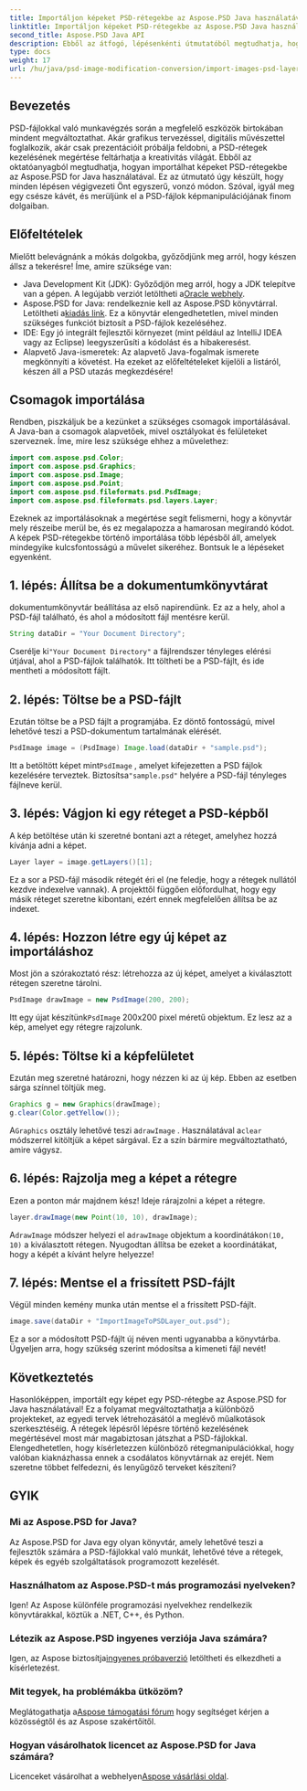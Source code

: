 ```yaml
---
title: Importáljon képeket PSD-rétegekbe az Aspose.PSD Java használatával
linktitle: Importáljon képeket PSD-rétegekbe az Aspose.PSD Java használatával
second_title: Aspose.PSD Java API
description: Ebből az átfogó, lépésenkénti útmutatóból megtudhatja, hogyan importálhat képeket PSD-rétegekbe az Aspose.PSD for Java segítségével.
type: docs
weight: 17
url: /hu/java/psd-image-modification-conversion/import-images-psd-layers/
---
```

## Bevezetés
PSD-fájlokkal való munkavégzés során a megfelelő eszközök birtokában mindent megváltoztathat. Akár grafikus tervezéssel, digitális művészettel foglalkozik, akár csak prezentációit próbálja feldobni, a PSD-rétegek kezelésének megértése feltárhatja a kreativitás világát. Ebből az oktatóanyagból megtudhatja, hogyan importálhat képeket PSD-rétegekbe az Aspose.PSD for Java használatával. Ez az útmutató úgy készült, hogy minden lépésen végigvezeti Önt egyszerű, vonzó módon. Szóval, igyál meg egy csésze kávét, és merüljünk el a PSD-fájlok képmanipulációjának finom dolgaiban.
## Előfeltételek
Mielőtt belevágnánk a mókás dolgokba, győződjünk meg arról, hogy készen állsz a tekerésre! Íme, amire szüksége van:
-  Java Development Kit (JDK): Győződjön meg arról, hogy a JDK telepítve van a gépen. A legújabb verziót letöltheti a[Oracle webhely](https://www.oracle.com/java/technologies/javase-jdk11-downloads.html).
-  Aspose.PSD for Java: rendelkeznie kell az Aspose.PSD könyvtárral. Letöltheti a[kiadás link](https://releases.aspose.com/psd/java/). Ez a könyvtár elengedhetetlen, mivel minden szükséges funkciót biztosít a PSD-fájlok kezeléséhez.
- IDE: Egy jó integrált fejlesztői környezet (mint például az IntelliJ IDEA vagy az Eclipse) leegyszerűsíti a kódolást és a hibakeresést.
- Alapvető Java-ismeretek: Az alapvető Java-fogalmak ismerete megkönnyíti a követést.
Ha ezeket az előfeltételeket kijelöli a listáról, készen áll a PSD utazás megkezdésére!
## Csomagok importálása
Rendben, piszkáljuk be a kezünket a szükséges csomagok importálásával. A Java-ban a csomagok alapvetőek, mivel osztályokat és felületeket szerveznek. Íme, mire lesz szüksége ehhez a művelethez:
```java
import com.aspose.psd.Color;
import com.aspose.psd.Graphics;
import com.aspose.psd.Image;
import com.aspose.psd.Point;
import com.aspose.psd.fileformats.psd.PsdImage;
import com.aspose.psd.fileformats.psd.layers.Layer;
```
Ezeknek az importálásoknak a megértése segít felismerni, hogy a könyvtár mely részeibe merül be, és ez megalapozza a hamarosan megírandó kódot.
A képek PSD-rétegekbe történő importálása több lépésből áll, amelyek mindegyike kulcsfontosságú a művelet sikeréhez. Bontsuk le a lépéseket egyenként.
## 1. lépés: Állítsa be a dokumentumkönyvtárat
dokumentumkönyvtár beállítása az első napirendünk. Ez az a hely, ahol a PSD-fájl található, és ahol a módosított fájl mentésre kerül.
```java
String dataDir = "Your Document Directory";
```
 Cserélje ki`"Your Document Directory"` a fájlrendszer tényleges elérési útjával, ahol a PSD-fájlok találhatók. Itt töltheti be a PSD-fájlt, és ide mentheti a módosított fájlt.
## 2. lépés: Töltse be a PSD-fájlt
Ezután töltse be a PSD fájlt a programjába. Ez döntő fontosságú, mivel lehetővé teszi a PSD-dokumentum tartalmának elérését.
```java
PsdImage image = (PsdImage) Image.load(dataDir + "sample.psd");
```
 Itt a betöltött képet mint`PsdImage` , amelyet kifejezetten a PSD fájlok kezelésére terveztek. Biztosítsa`"sample.psd"` helyére a PSD-fájl tényleges fájlneve kerül.
## 3. lépés: Vágjon ki egy réteget a PSD-képből
A kép betöltése után ki szeretné bontani azt a réteget, amelyhez hozzá kívánja adni a képet. 
```java
Layer layer = image.getLayers()[1];
```
Ez a sor a PSD-fájl második rétegét éri el (ne feledje, hogy a rétegek nullától kezdve indexelve vannak). A projekttől függően előfordulhat, hogy egy másik réteget szeretne kibontani, ezért ennek megfelelően állítsa be az indexet.
## 4. lépés: Hozzon létre egy új képet az importáláshoz
Most jön a szórakoztató rész: létrehozza az új képet, amelyet a kiválasztott rétegen szeretne tárolni. 
```java
PsdImage drawImage = new PsdImage(200, 200);
```
 Itt egy újat készítünk`PsdImage` 200x200 pixel méretű objektum. Ez lesz az a kép, amelyet egy rétegre rajzolunk.
## 5. lépés: Töltse ki a képfelületet
Ezután meg szeretné határozni, hogy nézzen ki az új kép. Ebben az esetben sárga színnel töltjük meg.
```java
Graphics g = new Graphics(drawImage);
g.clear(Color.getYellow());
```
 A`Graphics` osztály lehetővé teszi a`drawImage` . Használatával a`clear` módszerrel kitöltjük a képet sárgával. Ez a szín bármire megváltoztatható, amire vágysz.
## 6. lépés: Rajzolja meg a képet a rétegre
Ezen a ponton már majdnem kész! Ideje rárajzolni a képet a rétegre.
```java
layer.drawImage(new Point(10, 10), drawImage);
```
 A`drawImage` módszer helyezi el a`drawImage` objektum a koordinátákon`(10, 10)` a kiválasztott rétegen. Nyugodtan állítsa be ezeket a koordinátákat, hogy a képét a kívánt helyre helyezze!
## 7. lépés: Mentse el a frissített PSD-fájlt
Végül minden kemény munka után mentse el a frissített PSD-fájlt. 
```java
image.save(dataDir + "ImportImageToPSDLayer_out.psd");
```
Ez a sor a módosított PSD-fájlt új néven menti ugyanabba a könyvtárba. Ügyeljen arra, hogy szükség szerint módosítsa a kimeneti fájl nevét!
## Következtetés
Hasonlóképpen, importált egy képet egy PSD-rétegbe az Aspose.PSD for Java használatával! Ez a folyamat megváltoztathatja a különböző projekteket, az egyedi tervek létrehozásától a meglévő műalkotások szerkesztéséig. A rétegek lépésről lépésre történő kezelésének megértésével most már magabiztosan játszhat a PSD-fájlokkal. Elengedhetetlen, hogy kísérletezzen különböző rétegmanipulációkkal, hogy valóban kiaknázhassa ennek a csodálatos könyvtárnak az erejét. Nem szeretne többet felfedezni, és lenyűgöző terveket készíteni?

## GYIK
### Mi az Aspose.PSD for Java?
Az Aspose.PSD for Java egy olyan könyvtár, amely lehetővé teszi a fejlesztők számára a PSD-fájlokkal való munkát, lehetővé téve a rétegek, képek és egyéb szolgáltatások programozott kezelését.
### Használhatom az Aspose.PSD-t más programozási nyelveken?
Igen! Az Aspose különféle programozási nyelvekhez rendelkezik könyvtárakkal, köztük a .NET, C++, és Python.
### Létezik az Aspose.PSD ingyenes verziója Java számára?
 Igen, az Aspose biztosítja[ingyenes próbaverzió](https://releases.aspose.com/) letöltheti és elkezdheti a kísérletezést.
### Mit tegyek, ha problémákba ütközöm?
 Meglátogathatja a[Aspose támogatási fórum](https://forum.aspose.com/c/psd/34) hogy segítséget kérjen a közösségtől és az Aspose szakértőitől.
### Hogyan vásárolhatok licencet az Aspose.PSD for Java számára?
 Licenceket vásárolhat a webhelyen[Aspose vásárlási oldal](https://purchase.aspose.com/buy).